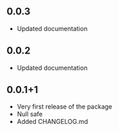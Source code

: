 ## 0.0.3
* Updated documentation

## 0.0.2
* Updated documentation

## 0.0.1+1

* Very first release of the package
* Null safe
* Added CHANGELOG.md
